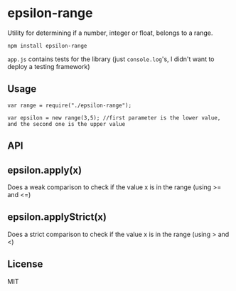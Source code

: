 epsilon-range
=============
Utility for determining if a number, integer or float, belongs to a range.

`npm install epsilon-range`

`app.js` contains tests for the library (just `console.log`'s, I didn't want to deploy a testing framework)

Usage
-----
`var range = require("./epsilon-range");`

`var epsilon = new range(3,5); //first parameter is the lower value, and the second one is the upper value`

API
---
epsilon.apply(x)
----------------
Does a weak comparison to check if the value x is in the range (using >= and <=)

epsilon.applyStrict(x)
----------------------
Does a strict comparison to check if the value x is in the range (using > and <)

License
-------
MIT
